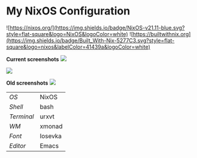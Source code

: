 # My NixOS Configuration

![https://nixos.org/](https://img.shields.io/badge/NixOS-v21.11-blue.svg?style=flat-square&logo=NixOS&logoColor=white)
![https://builtwithnix.org](https://img.shields.io/badge/Built_With-Nix-5277C3.svg?style=flat-square&logo=nixos&labelColor=41439a&logoColor=white)

**Current screenshots**
![](../assets/ss001.png)


![](../assets/nixos-config-ss02.png)


**Old screenshots**
![](../assets/v6-semi-clean.png)

|            |             |
|------------|-------------|
| *OS*       | NixOS       |
| *Shell*    | bash        |
| *Terminal* | urxvt       |
| *WM*       | xmonad      |
| *Font*     | Iosevka     |
| *Editor*   | Emacs       |

